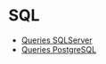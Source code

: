 # SQL

- [Queries SQLServer](https://github.com/kolosovpetro/Rental-SQL-Database)
- [Queries PostgreSQL](https://github.com/kolosovpetro/SQL_Course)